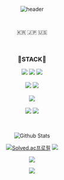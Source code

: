 <div align="center">
  
  ![header](https://capsule-render.vercel.app/api?type=cylinder&color=000000&height=150&section=header&text=PINGU52&fontColor=ffffff&fontSize=70&animation=fadeIn&fontAlignY=55)
  
  <br>

  <p>🇰🇷 🇯🇵 🇺🇸</p>

  <br>
  
  <h3>🌱STACK🌱</h3>
  <img src = "https://img.shields.io/badge/C-A8B9CC?&style=for-the-badge&logo=C&logoColor=white">
  <img src = "https://img.shields.io/badge/c++-00599C?style=for-the-badge&logo=c%2B%2B&logoColor=white">
  <img src = "https://img.shields.io/badge/python-3776AB?style=for-the-badge&logo=python&logoColor=white">

  <br>
  <br>
  <!-- <img src = "https://img.shields.io/badge/html5-E34F26?style=for-the-badge&logo=html5&logoColor=white">
  <img src = "https://img.shields.io/badge/css-1572B6?style=for-the-badge&logo=css3&logoColor=white">
  <img src = "https://img.shields.io/badge/javascript-F7DF1E?style=for-the-badge&logo=javascript&logoColor=black">
  <img src = "https://img.shields.io/badge/jquery-0769AD?style=for-the-badge&logo=jquery&logoColor=white"> -->
  <!-- <br>
  <br> -->
  <!-- <img src = "https://img.shields.io/badge/spring-6DB33F?style=for-the-badge&logo=spring&logoColor=white">
  <img src = "https://img.shields.io/badge/spring%20boot-6DB33F?style=for-the-badge&logo=spring%20boot&logoColor=white">
  <img src = "https://img.shields.io/badge/spring%20security-6DB33F?style=for-the-badge&logo=spring%20security&logoColor=white"> -->
  <!-- <br>
  <br> -->
  
  <img src = "https://img.shields.io/badge/MySQL-4479A1?style=for-the-badge&logo=MySQL&logoColor=white">
  <!-- <img src = "https://img.shields.io/badge/maria%20db-003545?style=for-the-badge&logo=mariadb&logoColor=white">
  <img src = "https://img.shields.io/badge/mssql-CC2927?style=for-the-badge&logo=microsoftsqlserver&logoColor=white"> -->
  <img src = "https://img.shields.io/badge/postgreSQL-4169E1?style=for-the-badge&logo=postgreSQL&logoColor=white">
  
  <!--
  <img src = "https://img.shields.io/badge/oracle-F80000?style=for-the-badge&logo=oracle&logoColor=white">
  <img src = "https://img.shields.io/badge/mongodb-47A248?style=for-the-badge&logo=mongodb&logoColor=white">
  <img src = "https://img.shields.io/badge/firebase-FFCA28?style=for-the-badge&logo=firebase&logoColor=black">
  <img src = "https://img.shields.io/badge/redis-DC382D?style=for-the-badge&logo=redis&logoColor=white">
  -->
  
   <br>
   <br>
   <img src = "https://img.shields.io/badge/tensorflow-FF6F00?style=for-the-badge&logo=tensorflow&logoColor=white">
   <!-- <img src = "https://img.shields.io/badge/keras-D00000?style=for-the-badge&logo=keras&logoColor=white">
   <img src = "https://img.shields.io/badge/pytorch-EE4C2C?style=for-the-badge&logo=pytorch&logoColor=white"> -->

   <br>
   <br>
   <img src = "https://img.shields.io/badge/docker-2496ED?style=for-the-badge&logo=docker&logoColor=white">
   <img src = "https://img.shields.io/badge/kubernetes-326CE5?style=for-the-badge&logo=kubernetes&logoColor=white">
   <!-- <img src = "https://img.shields.io/badge/sonarqube-4E9BCD?style=for-the-badge&logo=sonarqube&logoColor=white"> -->
   
   <br>
   <br>
   <br>

![Github Stats](https://github-readme-stats-pingu52s-projects.vercel.app/api?username=pingu52&show_icons=true&theme=jolly&include_all_commits=true&count_private=true)

[![Solved.ac프로필](http://mazassumnida.wtf/api/v2/generate_badge?boj=pingu52)](https://solved.ac/pingu52) <img src="http://mazandi.herokuapp.com/api?handle=pingu52&theme=dracular" />

<a href="https://github.com/pingu52"><img src="https://hits.seeyoufarm.com/api/count/incr/badge.svg?url=https%3A%2F%2Fgithub.com%2Fpingu52&count_bg=%23000000&title_bg%23000000&icon=github.svg&icon_color=%23E7E7E7&title=GitHub&edge_flat=false)"/></a>

<!-- [![Top Lang](https://github-readme-stats-pingu52s-projects.vercel.app/api/top-langs/?username=pingu52&langs_count=10&layout=compact&theme=dark)](https://github.com/pingu52/pingu52) -->

<a href="https://www.linkedin.com/in/pingu52" target="blank" rel="noopener noreferrer"><img src = "https://img.shields.io/badge/linkedin-0A66C2?style=for-the-badge&logo=linkedin&logoColor=white"></a>

</div>
